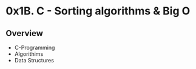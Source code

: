 # 0x1B. C - Sorting algorithms & Big O

## Overview
* C-Programming
* Algorithims
* Data Structures
